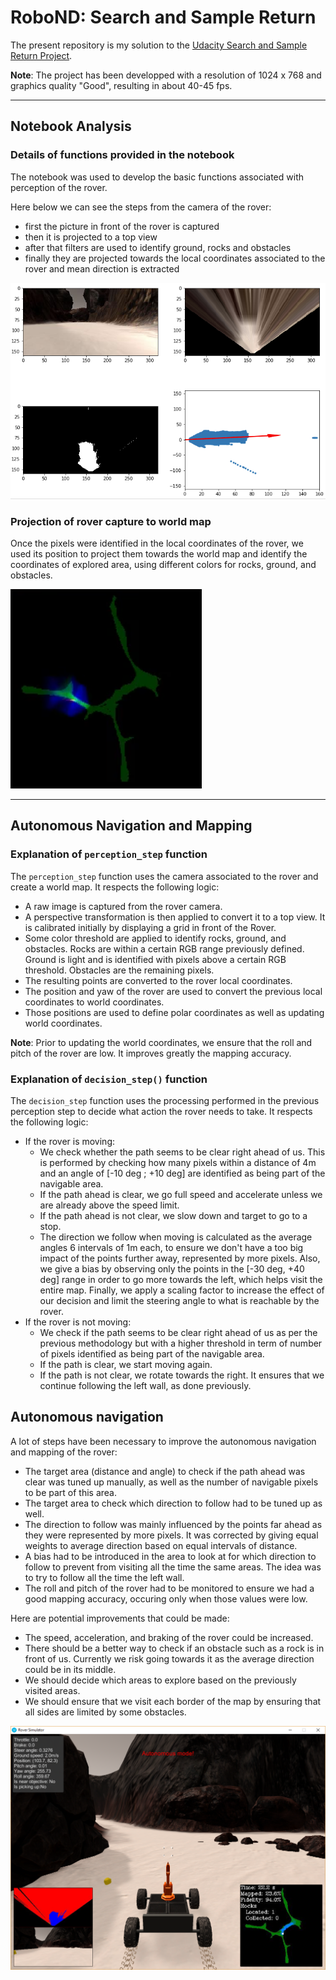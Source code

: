 # RoboND: Search and Sample Return

The present repository is my solution to the [Udacity Search and Sample Return Project](https://github.com/udacity/RoboND-Rover-Project).

**Note**: The project has been developped with a resolution of 1024 x 768 and graphics quality "Good", resulting in about 40-45 fps.

---

## Notebook Analysis

### Details of functions provided in the notebook
The notebook was used to develop the basic functions associated with perception of the rover.

Here below we can see the steps from the camera of the rover:
- first the picture in front of the rover is captured
- then it is projected to a top view
- after that filters are used to identify ground, rocks and obstacles
- finally they are projected towards the local coordinates associated to the rover and mean direction is extracted

![alt text](misc/project_example.PNG "Project example")

### Projection of rover capture to world map
Once the pixels were identified in the local coordinates of the rover, we used its position to project them towards the world map and identify the coordinates of explored area, using different colors for rocks, ground, and obstacles.

![alt text](misc/project_example_map.PNG "Project example map")

---

## Autonomous Navigation and Mapping

### Explanation of `perception_step` function
The `perception_step` function uses the camera associated to the rover and create a world map. It respects the following logic:
* A raw image is captured from the rover camera.
* A perspective transformation is then applied to convert it to a top view. It is calibrated initially by displaying a grid in front of the Rover.
* Some color threshold are applied to identify rocks, ground, and obstacles. Rocks are within a certain RGB range previously defined. Ground is light and is identified with pixels above a certain RGB threshold. Obstacles are the remaining pixels.
* The resulting points are converted to the rover local coordinates.
* The position and yaw of the rover are used to convert the previous local coordinates to world coordinates.
* Those positions are used to define polar coordinates as well as updating world coordinates.

**Note**: Prior to updating the world coordinates, we ensure that the roll and pitch of the rover are low. It improves greatly the mapping accuracy.

### Explanation of `decision_step()` function
The `decision_step` function uses the processing performed in the previous perception step to decide what action the rover needs to take. It respects the following logic:
* If the rover is moving:
    * We check whether the path seems to be clear right ahead of us. This is performed by checking how many pixels within a distance of 4m and an angle of [-10 deg ; +10 deg] are identified as being part of the navigable area.
    * If the path ahead is clear, we go full speed and accelerate unless we are already above the speed limit.
    * If the path ahead is not clear, we slow down and target to go to a stop.
    * The direction we follow when moving is calculated as the average angles 6 intervals of 1m each, to ensure we don't have a too big impact of the points further away, represented by more pixels. Also, we give a bias by observing only the points in the [-30 deg, +40 deg] range in order to go more towards the left, which helps visit the entire map. Finally, we apply a scaling factor to increase the effect of our decision and limit the steering angle to what is reachable by the rover.
* If the rover is not moving:
    * We check if the path seems to be clear right ahead of us as per the previous methodology but with a higher threshold in term of number of pixels identified as being part of the navigable area.
    * If the path is clear, we start moving again.
    * If the path is not clear, we rotate towards the right. It ensures that we continue following the left wall, as done previously.

## Autonomous navigation
A lot of steps have been necessary to improve the autonomous navigation and mapping of the rover:
* The target area (distance and angle) to check if the path ahead was clear was tuned up manually, as well as the number of navigable pixels to be part of this area.
* The target area to check which direction to follow had to be tuned up as well.
* The direction to follow was mainly influenced by the points far ahead as they were represented by more pixels. It was corrected by giving equal weights to average direction based on equal intervals of distance.
* A bias had to be introduced in the area to look at for which direction to follow to prevent from visiting all the time the same areas. The idea was to try to follow all the time the left wall.
* The roll and pitch of the rover had to be monitored to ensure we had a good mapping accuracy, occuring only when those values were low.

Here are potential improvements that could be made:
* The speed, acceleration, and braking of the rover could be increased.
* There should be a better way to check if an obstacle such as a rock is in front of us. Currently we risk going towards it as the average direction could be in its middle.
* We should decide which areas to explore based on the previously visited areas.
* We should ensure that we visit each border of the map by ensuring that all sides are limited by some obstacles.

![alt text](misc/autonomous_navigation.PNG "Autonomous navigation")
